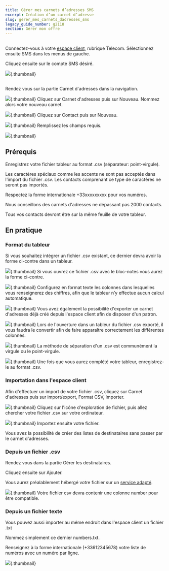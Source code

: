```yaml
---
title: Gérer mes carnets d’adresses SMS
excerpt: Création d’un carnet d’adresse
slug: gerer_mes_carnets_dadresses_sms
legacy_guide_number: g2118
section: Gérer mon offre
---
```



## 
Connectez-vous à votre [espace client](https://www.ovhtelecom.fr/espaceclient/login/), rubrique Telecom. Sélectionnez ensuite SMS dans les menus de gauche.

Cliquez ensuite sur le compte SMS désiré.

![](images/img_3918.jpg){.thumbnail}


## 
Rendez vous sur la partie Carnet d'adresses dans la navigation.

![](images/img_3922.jpg){.thumbnail}
Cliquez sur Carnet d'adresses puis sur Nouveau.
Nommez alors votre nouveau carnet.

![](images/img_3923.jpg){.thumbnail}
Cliquez sur Contact puis sur Nouveau.

![](images/img_3924.jpg){.thumbnail}
Remplissez les champs requis.

![](images/img_3925.jpg){.thumbnail}


## Prérequis
Enregistrez votre fichier tableur au format .csv (séparateur: point-virgule).

Les caractères spéciaux comme les accents ne sont pas acceptés dans l'import du fichier .csv. Les contacts comprenant ce type de caractères ne seront pas importés.

Respectez la forme internationale +33xxxxxxxxx pour vos numéros.

Nous conseillons des carnets d'adresses ne dépassant pas 2000 contacts. 

Tous vos contacts devront être sur la même feuille de votre tableur.


## En pratique 

### Format du tableur
Si vous souhaitez intégrer un fichier .csv existant, ce dernier devra avoir la forme ci-contre dans un tableur.

![](images/img_3920.jpg){.thumbnail}
Si vous ouvrez ce fichier .csv avec le bloc-notes vous aurez la forme ci-contre.

![](images/img_3931.jpg){.thumbnail}
Configurez en format texte les colonnes dans lesquelles vous renseignerez des chiffres, afin que le tableur n’y effectue aucun calcul automatique.

![](images/img_3921.jpg){.thumbnail}
Vous avez également la possibilité d'exporter un carnet d'adresses déjà créé depuis l'espace client afin de disposer d'un patron.

![](images/img_3926.jpg){.thumbnail}
Lors de l'ouverture dans un tableur du fichier .csv exporté, il vous faudra le convertir afin de faire apparaître correctement les différentes colonnes.

![](images/img_3927.jpg){.thumbnail}
La méthode de séparation d'un .csv est communément la virgule ou le point-virgule.

![](images/img_3932.jpg){.thumbnail}
Une fois que vous aurez complété votre tableur, enregistrez-le au format .csv.


### Importation dans l'espace client
Afin d'effectuer un import de votre fichier .csv, cliquez sur Carnet d'adresses puis sur import/export, Format CSV, Importer.

![](images/img_3929.jpg){.thumbnail}
Cliquez sur l'icône d'exploration de fichier, puis allez chercher votre fichier .csv sur votre ordinateur.

![](images/img_3930.jpg){.thumbnail}
Importez ensuite votre fichier.


Vous avez la possibilité de créer des listes de destinataires sans passer par le carnet d'adresses.


### Depuis un fichier .csv
Rendez vous dans la partie Gérer les destinataires.

Cliquez ensuite sur Ajouter.

Vous aurez préalablement hébergé votre fichier sur un [service adapté](https://plik.root.gg).

![](images/img_4196.jpg){.thumbnail}
Votre fichier csv devra contenir une colonne number pour être compatible.


### Depuis un fichier texte
Vous pouvez aussi importer au même endroit dans l'espace client un fichier .txt

Nommez simplement ce dernier numbers.txt.

Renseignez à la forme internationale (+33612345678) votre liste de numéros avec un numéro par ligne.

![](images/img_4197.jpg){.thumbnail}